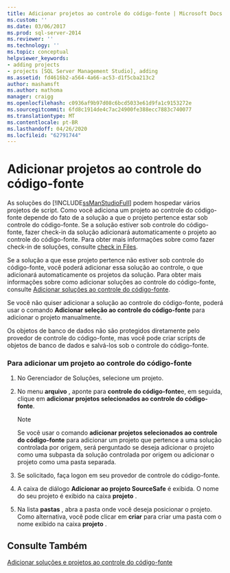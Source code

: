 ```yaml
---
title: Adicionar projetos ao controle do código-fonte | Microsoft Docs
ms.custom: ''
ms.date: 03/06/2017
ms.prod: sql-server-2014
ms.reviewer: ''
ms.technology: ''
ms.topic: conceptual
helpviewer_keywords:
- adding projects
- projects [SQL Server Management Studio], adding
ms.assetid: fd4616b2-a564-4a66-ac53-d1f5cba213c2
author: mashamsft
ms.author: mathoma
manager: craigg
ms.openlocfilehash: c0936af9b97d08c6bcd5033e61d9fa1c9153272e
ms.sourcegitcommit: 6fd8c1914de4c7ac24900fe388ecc7883c740077
ms.translationtype: MT
ms.contentlocale: pt-BR
ms.lasthandoff: 04/26/2020
ms.locfileid: "62791744"
---
```

# <a name="add-projects-to-source-control"></a>Adicionar projetos ao controle do código-fonte
  As soluções do [!INCLUDE[ssManStudioFull](../includes/ssmanstudiofull-md.md)] podem hospedar vários projetos de script. Como você adiciona um projeto ao controle do código-fonte depende do fato de a solução a que o projeto pertence estar sob controle do código-fonte. Se a solução estiver sob controle do código-fonte, fazer check-in da solução adicionará automaticamente o projeto ao controle do código-fonte. Para obter mais informações sobre como fazer check-in de soluções, consulte [check in Files](../../2014/database-engine/check-in-files.md).  
  
 Se a solução a que esse projeto pertence não estiver sob controle do código-fonte, você poderá adicionar essa solução ao controle, o que adicionará automaticamente os projetos da solução. Para obter mais informações sobre como adicionar soluções ao controle do código-fonte, consulte [Adicionar soluções ao controle do código-fonte](../../2014/database-engine/add-solutions-to-source-control.md).  
  
 Se você não quiser adicionar a solução ao controle do código-fonte, poderá usar o comando **Adicionar seleção ao controle do código-fonte** para adicionar o projeto manualmente.  
  
 Os objetos de banco de dados não são protegidos diretamente pelo provedor de controle do código-fonte, mas você pode criar scripts de objetos de banco de dados e salvá-los sob o controle do código-fonte.  
  
### <a name="to-add-a-project-to-source-control"></a>Para adicionar um projeto ao controle do código-fonte  
  
1.  No Gerenciador de Soluções, selecione um projeto.  
  
2.  No menu **arquivo** , aponte para **controle do código-fonte**e, em seguida, clique em **adicionar projetos selecionados ao controle do código-fonte**.  
  
    > [!NOTE]  
    >  Se você usar o comando **adicionar projetos selecionados ao controle do código-fonte** para adicionar um projeto que pertence a uma solução controlada por origem, será perguntado se deseja adicionar o projeto como uma subpasta da solução controlada por origem ou adicionar o projeto como uma pasta separada.  
  
3.  Se solicitado, faça logon em seu provedor de controle do código-fonte.  
  
4.  A caixa de diálogo **Adicionar ao projeto SourceSafe** é exibida. O nome do seu projeto é exibido na caixa **projeto** .  
  
5.  Na lista **pastas** , abra a pasta onde você deseja posicionar o projeto. Como alternativa, você pode clicar em **criar** para criar uma pasta com o nome exibido na caixa **projeto** .  
  
## <a name="see-also"></a>Consulte Também  
 [Adicionar soluções e projetos ao controle do código-fonte](../../2014/database-engine/add-solutions-and-projects-to-source-control.md)  
  
  
